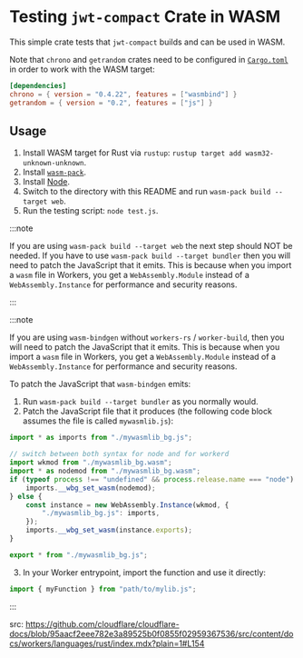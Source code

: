 # Testing `jwt-compact` Crate in WASM

This simple crate tests that `jwt-compact` builds and can be used in WASM.

Note that `chrono` and `getrandom` crates need to be configured in [`Cargo.toml`](Cargo.toml)
in order to work with the WASM target:

```toml
[dependencies]
chrono = { version = "0.4.22", features = ["wasmbind"] }
getrandom = { version = "0.2", features = ["js"] }
```

## Usage

1. Install WASM target for Rust via `rustup`: `rustup target add wasm32-unknown-unknown`.
2. Install [`wasm-pack`](https://rustwasm.github.io/wasm-pack/installer/).
3. Install [Node](https://nodejs.org/).
4. Switch to the directory with this README and run `wasm-pack build --target web`.
5. Run the testing script: `node test.js`. 

:::note

If you are using `wasm-pack build --target web` the next step should NOT be needed. If you have to use ``wasm-pack build --target bundler`` then you will need to patch the JavaScript that it emits. This is because when you import a `wasm` file in Workers, you get a `WebAssembly.Module` instead of a `WebAssembly.Instance` for performance and security reasons.

:::

:::note

If you are using `wasm-bindgen` without `workers-rs` / `worker-build`, then you will need to patch the JavaScript that it emits. This is because when you import a `wasm` file in Workers, you get a `WebAssembly.Module` instead of a `WebAssembly.Instance` for performance and security reasons.

To patch the JavaScript that `wasm-bindgen` emits:

1. Run `wasm-pack build --target bundler` as you normally would.
2. Patch the JavaScript file that it produces (the following code block assumes the file is called `mywasmlib.js`):

```js
import * as imports from "./mywasmlib_bg.js";

// switch between both syntax for node and for workerd
import wkmod from "./mywasmlib_bg.wasm";
import * as nodemod from "./mywasmlib_bg.wasm";
if (typeof process !== "undefined" && process.release.name === "node") {
	imports.__wbg_set_wasm(nodemod);
} else {
	const instance = new WebAssembly.Instance(wkmod, {
		"./mywasmlib_bg.js": imports,
	});
	imports.__wbg_set_wasm(instance.exports);
}

export * from "./mywasmlib_bg.js";
```

3. In your Worker entrypoint, import the function and use it directly:

```js
import { myFunction } from "path/to/mylib.js";
```

:::

src: https://github.com/cloudflare/cloudflare-docs/blob/95aacf2eee782e3a89525b0f0855f02959367536/src/content/docs/workers/languages/rust/index.mdx?plain=1#L154